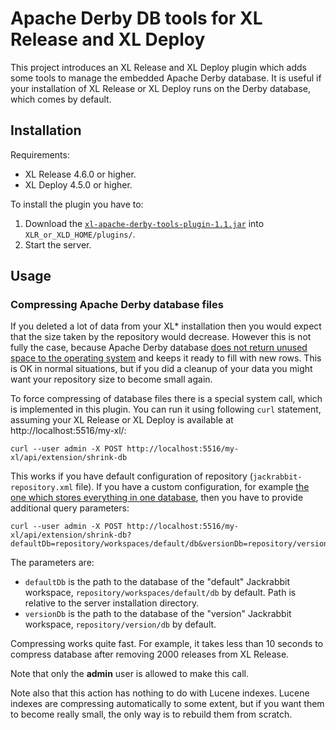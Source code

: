 # Apache Derby DB tools for XL Release and XL Deploy

This project introduces an XL Release and XL Deploy plugin which adds some tools to manage the embedded Apache Derby database. It is useful if your installation of XL Release or XL Deploy runs on the Derby database, which comes by default.

## Installation

Requirements:

* XL Release 4.6.0 or higher.
* XL Deploy 4.5.0 or higher.

To install the plugin you have to:

1. Download the [`xl-apache-derby-tools-plugin-1.1.jar`](https://github.com/xebialabs-community/xl-apache-derby-tools-plugin/releases/download/v1.1/xl-apache-derby-tools-plugin-1.1.jar) into `XLR_or_XLD_HOME/plugins/`.
2. Start the server.

## Usage

### Compressing Apache Derby database files

If you deleted a lot of data from your XL* installation then you would expect that the size taken by the repository would decrease. However this is not fully the case, because Apache Derby database [does not return unused space to the operating system](https://db.apache.org/derby/docs/10.2/ref/rrefaltertablecompress.html) and keeps it ready to fill with new rows. This is OK in normal situations, but if you did a cleanup of your data you might want your repository size to become small again.

To force compressing of database files there is a special system call, which is implemented in this plugin. You can run it using following `curl` statement, assuming your XL Release or XL Deploy is available at http://localhost:5516/my-xl/:

    curl --user admin -X POST http://localhost:5516/my-xl/api/extension/shrink-db

This works if you have default configuration of repository (`jackrabbit-repository.xml` file). If you have a custom configuration, for example [the one which stores everything in one database](https://github.com/xebialabs-community/xl-apache-derby-hot-backup/blob/master/src/main/resources/sample/jackrabbit-repository.xml), then you have to provide additional query parameters:

    curl --user admin -X POST http://localhost:5516/my-xl/api/extension/shrink-db?defaultDb=repository/workspaces/default/db&versionDb=repository/version/db

The parameters are:

* `defaultDb` is the path to the database of the "default" Jackrabbit workspace, `repository/workspaces/default/db` by default. Path is relative to the server installation directory.
* `versionDb` is the path to the database of the "version" Jackrabbit workspace, `repository/version/db` by default.

Compressing works quite fast. For example, it takes less than 10 seconds to compress database after removing 2000 releases from XL Release.

Note that only the **admin** user is allowed to make this call.

Note also that this action has nothing to do with Lucene indexes. Lucene indexes are compressing automatically to some extent, but if you want them to become really small, the only way is to rebuild them from scratch.

